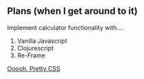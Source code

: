 ## Plans (when I get around to it)

Implement calculator functionality with....
<br>
1. Vanilla Javascript
2. Clojurescript
3. Re-Frame 


[Ooooh, Pretty CSS](https://esciafardini.github.io/calculator/)
